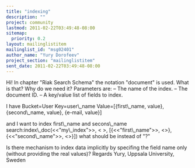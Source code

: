```yaml
---
title: "indexing"
description: ""
project: community
lastmod: 2011-02-22T03:49:48-08:00
sitemap:
  priority: 0.2
layout: mailinglistitem
mailinglist_id: "msg02401"
author_name: "Yury Dorofeev"
project_section: "mailinglistitem"
sent_date: 2011-02-22T03:49:48-08:00
---
```



Hi!
 In chapter "Riak Search Schema" the notation "document" is used.
What is that? Why do we need it?
Parameters are:
 – The name of the index.
 – The document ID.
 – A key/value list of fields to index.

I have
Bucket=User
Key=user\\_name
Value=[{first\\_name, value}, {second\\_name, value}, {e-mail, value}]

and I want to index first\\_name and secons\\_name
search:index\\_doc(&lt;&lt;"my\\_index"&gt;&gt;, &lt; &gt;, [{&lt;&lt;"first\\_name"&gt;&gt;,
&lt;&gt;}, {&lt;&lt;"second\\_name"&gt;&gt;, &lt;&gt;}])
what should be instead of "?"

Is there mechanism to index data implicitly by specifing the field
name only (without providing the real values)?
Regards Yury, Uppsala University, Sweden

